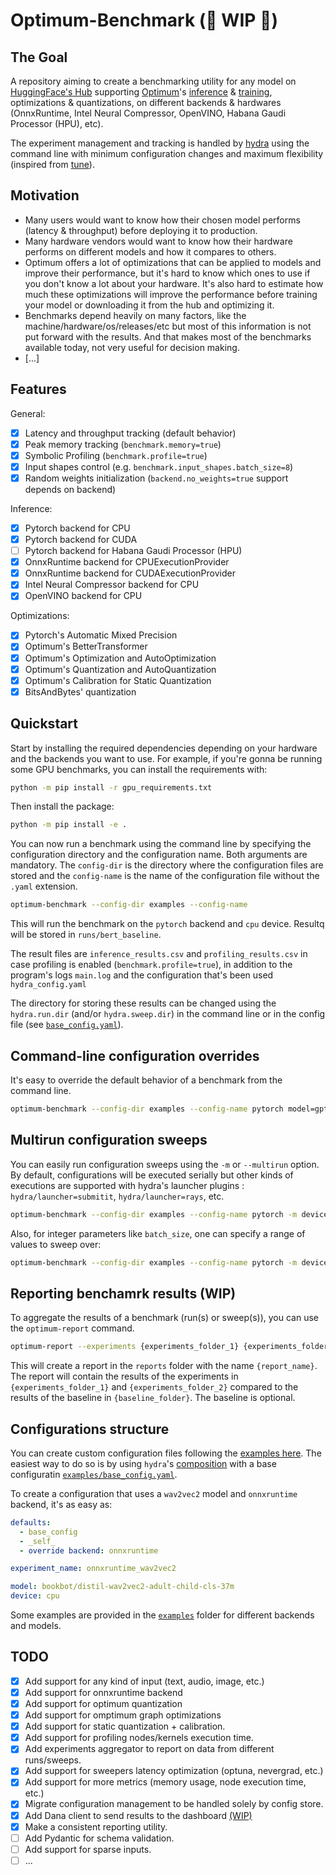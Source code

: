 # Optimum-Benchmark (🚧 WIP 🚧)

## The Goal

A repository aiming to create a benchmarking utility for any model on [HuggingFace's Hub](https://huggingface.co/models) supporting [Optimum](https://github.com/huggingface/optimum)'s [inference](https://github.com/huggingface/optimum#accelerated-inference) & [training](https://github.com/huggingface/optimum#accelerated-training), optimizations & quantizations, on different backends & hardwares (OnnxRuntime, Intel Neural Compressor, OpenVINO, Habana Gaudi Processor (HPU), etc).

The experiment management and tracking is handled by [hydra](https://hydra.cc/) using the command line with minimum configuration changes and maximum flexibility (inspired from [tune](https://github.com/huggingface/tune)).

## Motivation

- Many users would want to know how their chosen model performs (latency & throughput) before deploying it to production.
- Many hardware vendors would want to know how their hardware performs on different models and how it compares to others.
- Optimum offers a lot of optimizations that can be applied to models and improve their performance, but it's hard to know which ones to use if you don't know a lot about your hardware. It's also hard to estimate how much these optimizations will improve the performance before training your model or downloading it from the hub and optimizing it.
- Benchmarks depend heavily on many factors, like the machine/hardware/os/releases/etc but most of this information is not put forward with the results. And that makes most of the benchmarks available today, not very useful for decision making.
- [...]

## Features

General:

- [x] Latency and throughput tracking (default behavior)
- [x] Peak memory tracking (`benchmark.memory=true`)
- [x] Symbolic Profiling (`benchmark.profile=true`)
- [x] Input shapes control (e.g. `benchmark.input_shapes.batch_size=8`)
- [x] Random weights initialization (`backend.no_weights=true` support depends on backend)

Inference:

- [x] Pytorch backend for CPU
- [x] Pytorch backend for CUDA
- [ ] Pytorch backend for Habana Gaudi Processor (HPU)
- [x] OnnxRuntime backend for CPUExecutionProvider
- [x] OnnxRuntime backend for CUDAExecutionProvider
- [x] Intel Neural Compressor backend for CPU
- [x] OpenVINO backend for CPU

Optimizations:

- [x] Pytorch's Automatic Mixed Precision
- [x] Optimum's BetterTransformer
- [x] Optimum's Optimization and AutoOptimization
- [x] Optimum's Quantization and AutoQuantization
- [x] Optimum's Calibration for Static Quantization
- [x] BitsAndBytes' quantization

## Quickstart

Start by installing the required dependencies depending on your hardware and the backends you want to use.
For example, if you're gonna be running some GPU benchmarks, you can install the requirements with:

```bash
python -m pip install -r gpu_requirements.txt
```

Then install the package:

```bash
python -m pip install -e .
```

You can now run a benchmark using the command line by specifying the configuration directory and the configuration name.
Both arguments are mandatory. The `config-dir` is the directory where the configuration files are stored and the `config-name` is the name of the configuration file without the `.yaml` extension.

```bash
optimum-benchmark --config-dir examples --config-name 
```

This will run the benchmark on the `pytorch` backend and `cpu` device. Resultq will be stored in `runs/bert_baseline`.

The result files are `inference_results.csv` and `profiling_results.csv` in case profiling is enabled (`benchmark.profile=true`), in addition to the program's logs `main.log` and the configuration that's been used `hydra_config.yaml`

The directory for storing these results can be changed using the `hydra.run.dir` (and/or `hydra.sweep.dir`) in the command line or in the config file (see [`base_config.yaml`](examples/base_config.yaml)).

## Command-line configuration overrides

It's easy to override the default behavior of a benchmark from the command line.

```bash
optimum-benchmark --config-dir examples --config-name pytorch model=gpt2 device=cuda:1
```

## Multirun configuration sweeps

You can easily run configuration sweeps using the `-m` or `--multirun` option. By default, configurations will be executed serially but other kinds of executions are supported with hydra's launcher plugins : `hydra/launcher=submitit`, `hydra/launcher=rays`, etc.

```bash
optimum-benchmark --config-dir examples --config-name pytorch -m device=cpu,cuda
```

Also, for integer parameters like `batch_size`, one can specify a range of values to sweep over:

```bash
optimum-benchmark --config-dir examples --config-name pytorch -m device=cpu,cuda benchmark.input_shapes.batch_size='range(1,10,step=2)'
```

## Reporting benchamrk results (WIP)

To aggregate the results of a benchmark (run(s) or sweep(s)), you can use the `optimum-report` command.

```bash
optimum-report --experiments {experiments_folder_1} {experiments_folder_2} --baseline {baseline_folder} --report-name {report_name}
```

This will create a report in the `reports` folder with the name `{report_name}`. The report will contain the results of the experiments in `{experiments_folder_1}` and `{experiments_folder_2}` compared to the results of the baseline in `{baseline_folder}`. The baseline is optional.

## Configurations structure

You can create custom configuration files following the [examples here](examples).
The easiest way to do so is by using `hydra`'s [composition](https://hydra.cc/docs/0.11/tutorial/composition/) with a base configuratin [`examples/base_config.yaml`](examples/base_config.yaml).

To create a configuration that uses a `wav2vec2` model and `onnxruntime` backend, it's as easy as:

```yaml
defaults:
  - base_config
  - _self_
  - override backend: onnxruntime

experiment_name: onnxruntime_wav2vec2

model: bookbot/distil-wav2vec2-adult-child-cls-37m
device: cpu
```

Some examples are provided in the [`examples`](examples) folder for different backends and models.

## TODO

- [x] Add support for any kind of input (text, audio, image, etc.)
- [x] Add support for onnxruntime backend
- [x] Add support for optimum quantization
- [x] Add support for omptimum graph optimizations
- [x] Add support for static quantization + calibration.
- [x] Add support for profiling nodes/kernels execution time.
- [x] Add experiments aggregator to report on data from different runs/sweeps.
- [x] Add support for sweepers latency optimization (optuna, nevergrad, etc.)
- [x] Add support for more metrics (memory usage, node execution time, etc.)
- [x] Migrate configuration management to be handled solely by config store.
- [x] Add Dana client to send results to the dashboard [(WIP)](https://github.com/huggingface/dana)
- [x] Make a consistent reporting utility.
- [ ] Add Pydantic for schema validation.
- [ ] Add support for sparse inputs.
- [ ] ...
